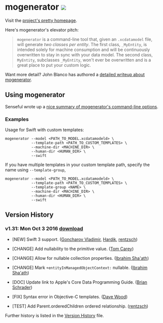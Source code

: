 # mogenerator <a href="https://travis-ci.org/rentzsch/mogenerator"><img src="https://travis-ci.org/rentzsch/mogenerator.svg?branch=master"></a>

Visit the [project's pretty homepage](http://rentzsch.github.com/mogenerator).

Here's mogenerator's elevator pitch:

> `mogenerator` is a command-line tool that, given an `.xcdatamodel` file, will generate *two classes per entity*. The first class, `_MyEntity`, is intended solely for machine consumption and will be continuously overwritten to stay in sync with your data model. The second class, `MyEntity`, subclasses `_MyEntity`, won't ever be overwritten and is a great place to put your custom logic.

Want more detail? John Blanco has authored a [detailed writeup about mogenerator](http://raptureinvenice.com/getting-started-with-mogenerator/).

## Using mogenerator

Senseful wrote up a [nice summary of mogenerator's command-line options](http://stackoverflow.com/questions/3589247/how-do-the-mogenerator-parameters-work-which-can-i-send-via-xcode).

### Examples

Usage for Swift with custom templates:

```
mogenerator --model <PATH_TO_MODEL.xcdatamodeld> \
            --template-path <PATH_TO_CUSTOM_TEMPLATES> \
            --machine-dir <MACHINE_DIR> \
            --human-dir <HUMAN_DIR> \
            --swift
```

If you have multiple templates in your custom template path, specify the name using `--template-group`,

```
mogenerator --model <PATH_TO_MODEL.xcdatamodeld> \
            --template-path <PATH_TO_CUSTOM_TEMPLATES> \
            --template-group <NAME> \
            --machine-dir <MACHINE_DIR> \
            --human-dir <HUMAN_DIR> \
            --swift
```

## Version History

### v1.31: Mon Oct 3 2016 [download](https://github.com/rentzsch/mogenerator/releases/download/1.31/mogenerator-1.31.dmg)

* [NEW] Swift 3 support. ([Goncharov Vladimir](https://github.com/rentzsch/mogenerator/pull/347), [Hardik](https://github.com/rentzsch/mogenerator/pull/349), [rentzsch](https://github.com/rentzsch/mogenerator/commit/a65f6421baf39dc1458f22836907cfc55fc8ceb1))

* [CHANGE] Add nullability to the primitive value. ([Tom Carey](https://github.com/rentzsch/mogenerator/pull/343))

* [CHANGE] Allow for nullable collection properties. ([Ibrahim Sha'ath](https://github.com/rentzsch/mogenerator/pull/338))

* [CHANGE] Mark `+entityInManagedObjectContext:` nullable. ([Ibrahim Sha'ath](https://github.com/rentzsch/mogenerator/pull/337))

* [DOC] Update link to Apple's Core Data Programming Guide. ([Brian Schrader](https://github.com/rentzsch/mogenerator/pull/341))

* [FIX] Syntax error in Objective-C templates. ([Dave Wood](https://github.com/rentzsch/mogenerator/pull/345))

* [TEST] Add Parent.orderedChildren ordered relationship. ([rentzsch](https://github.com/rentzsch/mogenerator/commit/b5c68ff538ed8a77e43524d846a5ac89793662ca))


Further history is listed in the [Version History](Version-History.md) file.

